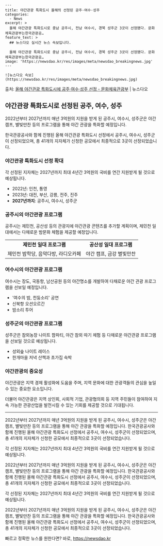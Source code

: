     ---
    title: 야간관광 특화도시 올해의 선정된 공주·여수·성주
    categories:
      - News
    excerpt: >
      올해 야간관광 특화도시로 충남 공주시, 전남 여수시, 경북 성주군 3곳이 선정됐다. 문화체육관광부는한국관광공…
    feature_text: >
      ## 뉴스다오 실시간 뉴스 속보입니다.
    
      올해 야간관광 특화도시로 충남 공주시, 전남 여수시, 경북 성주군 3곳이 선정됐다. 문화체육관광부는한국관광공…
    image: 'https://newsdao.kr/res/images/meta/newsdao_breakingnews.jpg'
    ---
    
    ![뉴스다오 속보](https://newsdao.kr/res/images/meta/newsdao_breakingnews.jpg)

<p>출처: <a href="https://newsdao.kr/3090" rel="dofollow">올해 야간관광 특화도시에 공주·여수·성주 선정 - 문화체육관광부</a> | 뉴스다오</p>

<h2 data-ke-size="size26">야간관광 특화도시로 선정된 공주, 여수, 성주</h2>
2022년부터 2027년까지 매년 3억원의 지원을 받게 된 공주시, 여수시, 성주군은 야간 캠프, 별빛만찬 등의 프로그램을 통해 야간 관광을 특화할 예정입니다.

<p data-ke-size="size16">한국관광공사와 함께 진행된 올해 야간관광 특화도시 선정에서 공주시, 여수시, 성주군이 선정되었으며, 총 41개의 지자체가 신청한 공모에서 최종적으로 3곳이 선정되었습니다.</p>

<h3>야간관광 특화도시 선정 확대</h3>
각 선정된 지자체는 2027년까지 최대 4년간 3억원의 국비를 연간 지원받게 될 것으로 예상됩니다.

<ul>
  <li>2022년: 인천, 통영</li>
  <li>2023년: 대전, 부산, 강릉, 전주, 진주</li>
  <li><b>2027년까지</b>: 공주시, 여수시, 성주군</li>
</ul>

<h3>공주시의 야간관광 프로그램</h3>
공주시는 제민천, 공산성 등의 관광지에 야간관광 콘텐츠를 추가할 계획이며, 제민천 일대에서는 다채로운 밤문화 체험을 제공할 예정입니다.

<table>
  <tr>
    <td style="text-align: center; height: 17px;"><b>제민천 일대 프로그램</b></td>
    <td style="text-align: center; height: 17px;"><b>공산성 일대 프로그램</b></td>
  </tr>
  <tr>
    <td>제민천 밤학당, 음악다방, 라디오카페</td>
    <td>야간 캠프, 금강 별빛만찬</td>
  </tr>
</table>

<h3>여수시의 야간관광 프로그램</h3>
여수시는 장도, 국동항, 남산공원 등의 야간명소를 개발하여 다채로운 야간 관광 프로그램을 선보일 예정입니다.

<ul>
  <li>'여수의 밤, 천둥소리' 공연</li>
  <li>신북항 오션오르간</li>
  <li>밤소리 투어</li>
</ul>

<h3>성주군의 야간관광 프로그램</h3>
성주군은 참외농장 나이트 팜파티, 야간 참외 따기 체험 등 다채로운 야간관광 프로그램을 선보일 것으로 예상됩니다.

<ul>
  <li>성외숲 나이트 레이스</li>
  <li>한개마을 저녁 산책과 초가집 숙박</li>
</ul>

<h3>야간관광의 중요성</h3>
야간관광은 지역 경제 활성화에 도움을 주며, 지역 문화에 대한 관광객들의 관심을 높일 수 있는 중요한 요소입니다.

<p data-ke-size="size16">더불어 야간관광은 지역 상인회, 사회적 기업, 관광협의회 등 지역 주민들이 참여하여 지속 가능한 관광산업을 발전시킬 수 있는 기회를 제공할 것으로 기대됩니다.</p>

<hr>

2022년부터 2027년까지 매년 3억원의 지원을 받게 된 공주시, 여수시, 성주군은 야간 캠프, 별빛만찬 등의 프로그램을 통해 야간 관광을 특화할 예정입니다. 한국관광공사와 함께 진행된 올해 야간관광 특화도시 선정에서 공주시, 여수시, 성주군이 선정되었으며, 총 41개의 지자체가 신청한 공모에서 최종적으로 3곳이 선정되었습니다.

각 선정된 지자체는 2027년까지 최대 4년간 3억원의 국비를 연간 지원받게 될 것으로 예상됩니다.

2022년부터 2027년까지 매년 3억원의 지원을 받게 된 공주시, 여수시, 성주군은 야간 캠프, 별빛만찬 등의 프로그램을 통해 야간 관광을 특화할 예정입니다. 한국관광공사와 함께 진행된 올해 야간관광 특화도시 선정에서 공주시, 여수시, 성주군이 선정되었으며, 총 41개의 지자체가 신청한 공모에서 최종적으로 3곳이 선정되었습니다.

각 선정된 지자체는 2027년까지 최대 4년간 3억원의 국비를 연간 지원받게 될 것으로 예상됩니다.

2022년부터 2027년까지 매년 3억원의 지원을 받게 된 공주시, 여수시, 성주군은 야간 캠프, 별빛만찬 등의 프로그램을 통해 야간 관광을 특화할 예정입니다. 한국관광공사와 함께 진행된 올해 야간관광 특화도시 선정에서 공주시, 여수시, 성주군이 선정되었으며, 총 41개의 지자체가 신청한 공모에서 최종적으로 3곳이 선정되었습니다.
 

빠르고 정확한 뉴스를 원한다면? 바로, <a href="https://newsdao.kr" rel="dofollow">https://newsdao.kr</a>


    
